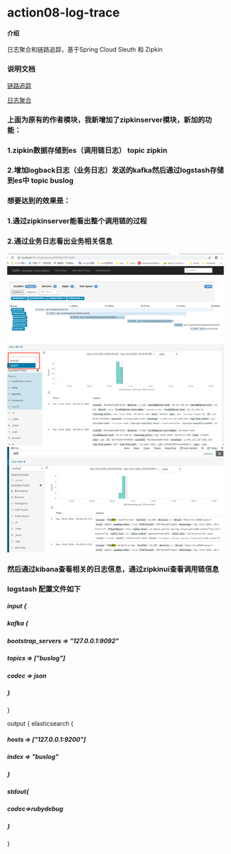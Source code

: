 # action08-log-trace

#### 介绍
日志聚合和链路追踪，基于Spring Cloud Sleuth 和 Zipkin 

### 说明文档

[链路追踪](https://www.yuque.com/faury/ufigmz/ungx9m)

[日志聚合](https://www.yuque.com/faury/ufigmz/qhv7hg)

### 上面为原有的作者模块，我新增加了zipkinserver模块，新加的功能：
### 1.zipkin数据存储到es（调用链日志） topic zipkin
### 2.增加logback日志（业务日志）发送的kafka然后通过logstash存储到es中 topic buslog
### 想要达到的效果是：
### 1.通过zipkinserver能看出整个调用链的过程
### 2.通过业务日志看出业务相关信息
![chain](https://github.com/mushang8923/zipkin/blob/master/chain.png)
![topic](https://github.com/mushang8923/zipkin/blob/master/topic.png)
![bus](https://github.com/mushang8923/zipkin/blob/master/bus.png)

### 然后通过kibana查看相关的日志信息，通过zipkinui查看调用链信息
### logstash 配置文件如下
##### input {
#####    kafka {
#####        bootstrap_servers => "127.0.0.1:9092"
#####        topics => ["buslog"]
#####        codec => json
#####        }
}
 
output {
    elasticsearch {
#####        hosts => ["127.0.0.1:9200"]
#####        index => "buslog"
#####    }
#####    stdout{
#####        codec=>rubydebug
#####    }
}

